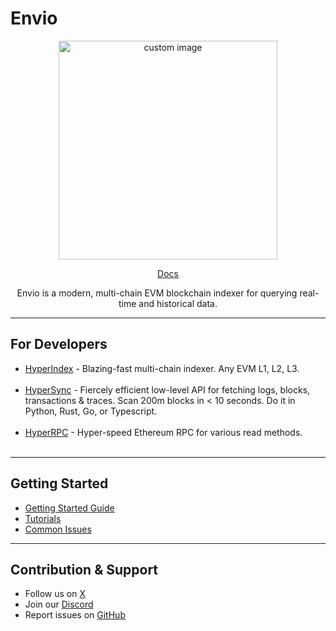 # Envio
<p align="center">
  <img width="350" src="https://github.com/enviodev/.github/assets/82444671/602e8a3a-0ba7-46fc-b482-d77d016441d6" alt=" custom image"/>
<p align="center">
<a href="https://docs.envio.dev/docs/overview" target="_blank" rel="noopener noreferrer"> Docs</a>

<p align="center">
  Envio is a modern, multi-chain EVM blockchain indexer for querying real-time and historical data.
</p>


---

## For Developers
- <a href="https://docs.envio.dev/docs/HyperIndex/overview" target="_blank" rel="noopener noreferrer">HyperIndex</a> - Blazing-fast multi-chain indexer. Any EVM L1, L2, L3. <br><br>
- <a href="https://docs.envio.dev/docs/HyperSync/overview" target="_blank" rel="noopener noreferrer">HyperSync</a> - Fiercely efficient low-level API for fetching logs, blocks, transactions & traces. Scan 200m blocks in < 10 seconds. Do it in Python, Rust, Go, or Typescript. <br><br>
- <a href="https://docs.envio.dev/docs/HyperSync/overview-hyperrpc" target="_blank" rel="noopener noreferrer">HyperRPC</a> - Hyper-speed Ethereum RPC for various read methods. <br><br>

---

## Getting Started
- [Getting Started Guide](https://docs.envio.dev/docs/HyperIndex/getting-started)
- [Tutorials](https://docs.envio.dev/docs/HyperIndex/tutorial-op-bridge-deposits)
- [Common Issues](https://docs.envio.dev/docs/HyperIndex/common-issues)

---

## Contribution & Support
- Follow us on [X](https://x.com/envio_indexer)
- Join our [Discord](https://discord.com/invite/envio)
- Report issues on [GitHub](https://github.com/enviodev/hyperindex/issues/new/choose)
